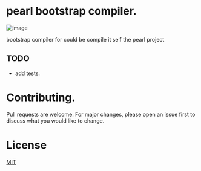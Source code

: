 # pearl bootstrap compiler.
![image](https://github.com/user-attachments/assets/8ac122bf-9724-4633-9b88-88559706a3b3)

bootstrap compiler for could be compile it self the pearl project

## TODO
- add tests.

# Contributing.
Pull requests are welcome. For major changes, please open an issue first to discuss what you would like to change.

# License
[MIT](https://choosealicense.com/licenses/mit/)
